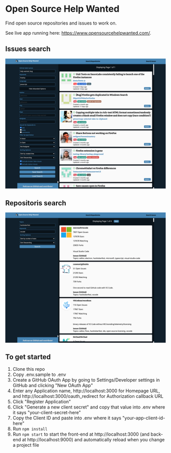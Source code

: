 # Open Source Help Wanted

Find open source repositories and issues to work on.

See live app running here: https://www.opensourcehelpwanted.com/.

## Issues search
![Screenshot](issues.png)

## Repositoris search
![Screenshot](repos.png)

## To get started

1. Clone this repo
1. Copy .env.sample to .env
1. Create a GitHub OAuth App by going to Settings/Developer settings in GitHub and clicking "New OAuth App"
1. Enter any Application name, http://localhost:3000 for Homepage URL, and http://localhost:3000/oauth_redirect for Authorization callback URL
1. Click "Register Application"
1. Click "Generate a new client secret" and copy that value into .env where it says "your-client-secret-here"
1. Copy the Client ID and paste into .env where it says "your-app-client-id-here"
1. Run `npm install`
1. Run `npm start` to start the front-end at http://localhost:3000 (and back-end at http://localhost:9000) and automatically reload when you change a project file
